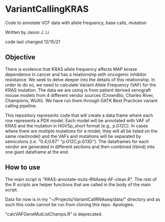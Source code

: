 # VariantCallingKRAS
Code to annotate VCF data with allele frequency, base calls, mutation

Written by Jason J. Li

code last changed 12/15/21

## Objective
There is evidence that KRAS allele frequency affects MAP kinase dependence in cancer and has a relationship with oncogenic inhibitor resistance. We seek to delve deeper into the details of this relationship. In order to do so, we need to calculate Variant Allele Frequency (VAF) for the KRAS mutation. The data we are using is from patient derived xenograft mouse models from 4 different vendor sources (CrownBio, Charles River, Champions, WuXi). We have run them through GATK Best Practices variant calling pipeline.

This repository represents code that will create a data frame where each row represents a PDX model. Each model will be annotated with VAF of KRAS and the mutation in HGVSp_short format (e.g., p.G12C). In cases where there are multiple mutations for a model, they will all be listed on the same row(model) and the VAFs and mutations will be separated by semicolons (i.e. "0.4;0.67" "p.G12C;p.G13D"). The dataframes for each vendor are generated in different sections and then combined (rbind) into one giant dataframe at the end.

## How to use
The main script is "KRAS-annotate-muts-RNAseq-AF-clean.R". The rest of the R scripts are helper functions that are called in the body of the main script.

Data for now is in my "~/Projects/VariantCallRNAseq/data/" directory and as such this code cannot be run from cloning this repo. Apologies.

"calcVAFGeneMutListChamps.R" is deprecated.
